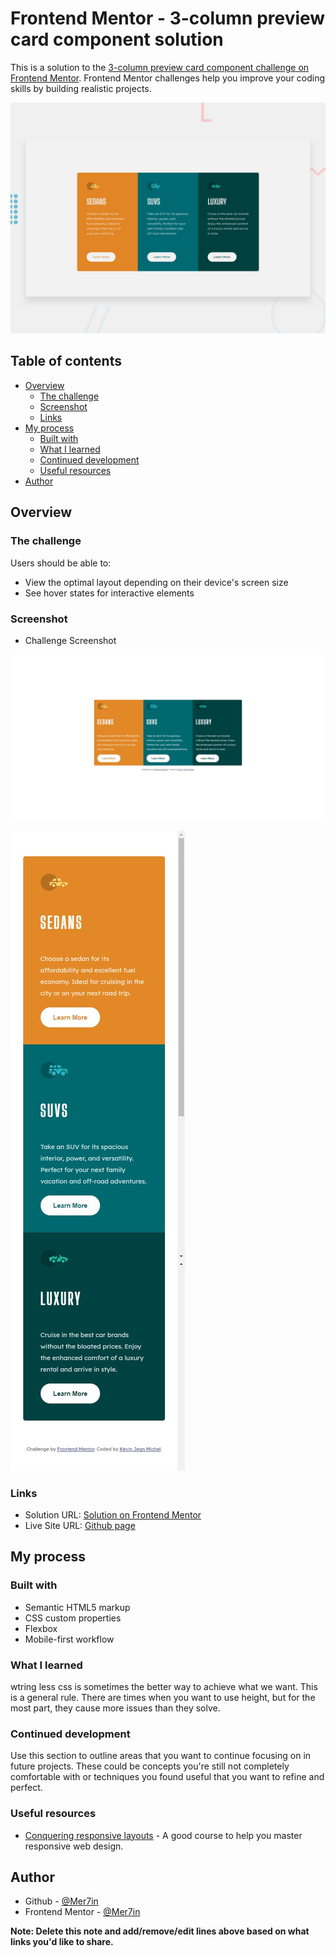 # Frontend Mentor - 3-column preview card component solution

This is a solution to the [3-column preview card component challenge on Frontend Mentor](https://www.frontendmentor.io/challenges/3column-preview-card-component-pH92eAR2-). Frontend Mentor challenges help you improve your coding skills by building realistic projects.

![Design preview for the 3-column preview card component coding challenge](./design/desktop-preview.jpg)

## Table of contents

- [Overview](#overview)
  - [The challenge](#the-challenge)
  - [Screenshot](#screenshot)
  - [Links](#links)
- [My process](#my-process)
  - [Built with](#built-with)
  - [What I learned](#what-i-learned)
  - [Continued development](#continued-development)
  - [Useful resources](#useful-resources)
- [Author](#author)

## Overview

### The challenge

Users should be able to:

- View the optimal layout depending on their device's screen size
- See hover states for interactive elements

### Screenshot

- Challenge Screenshot

![Desktop version screenshot](./images/screenshot.png)

![Mobile version screenshot](./images/screenshot-mobile.png)

### Links

- Solution URL: [Solution on Frontend Mentor](https://www.frontendmentor.io/solutions/3-column-preview-card-component-bcP6vODg5)
- Live Site URL: [Github page](https://mer7in.github.io/3-column-preview-card-component/)

## My process

### Built with

- Semantic HTML5 markup
- CSS custom properties
- Flexbox
- Mobile-first workflow

### What I learned

wtring less css is sometimes the better way to achieve what we want. This is a general rule. There are times when you want to use height, but for the most part, they cause more issues than they solve.


### Continued development

Use this section to outline areas that you want to continue focusing on in future projects. These could be concepts you're still not completely comfortable with or techniques you found useful that you want to refine and perfect.


### Useful resources

- [Conquering responsive layouts](https://courses.kevinpowell.co/courses/conquering-responsive-layouts) - A good course to help you master responsive web design.

## Author

- Github - [@Mer7in](https://github.com/Mer7in)
- Frontend Mentor - [@Mer7in](https://www.frontendmentor.io/profile/Mer7in)

**Note: Delete this note and add/remove/edit lines above based on what links you'd like to share.**
